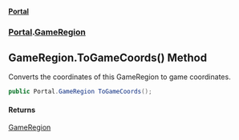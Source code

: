 #### [Portal](index.md 'index')
### [Portal](Portal.md 'Portal').[GameRegion](GameRegion.md 'Portal.GameRegion')

## GameRegion.ToGameCoords() Method

Converts the coordinates of this GameRegion to game coordinates.

```csharp
public Portal.GameRegion ToGameCoords();
```

#### Returns
[GameRegion](GameRegion.md 'Portal.GameRegion')